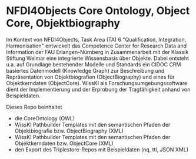 # NFDI4Objects Core Ontology, Object Core, Objektbiography

Im Kontext von NFDI4Objects, Task Area (TA) 6 "Qualification, Integration, Harmonisation" entwickelt das Competence Center for Research Data and Information der FAU Erlangen-Nürnberg in Zusammenarbeit mit der Klassik Stiftung Weimar eine integrierte Wissensbasis über Objekte. Dabei entsteht u.a. auf Grundlage bestehender Modelle und Standards ein CIDOC CRM basiertes Datenmodell (Knowledge Graph) zur Beschreibung und Repräsentation von Objektbiografien (ObjectBiography) und eines für Objektkerndaten (ObjectCore). WissKI als Forschungsumgebungssoftware dient der Implementierung und der Erprobung der Tragfähigkeit anhand von Beispieldaten.

Dieses Repo beinhaltet 
- die CoreOntology (OWL)
- WissKI Pathbuilder Templates mit den semantischen Pfaden der Objektbiografie bzw. ObjectBiography (XML)
- WissKI Pathbuilder Templates mit den semantischen Pfaden der Objektkerndaten bzw. ObjectCore (XML)
- den Export des Triplestore-Repos mit Beispieldaten (nq, ttl, JSON XML) 







